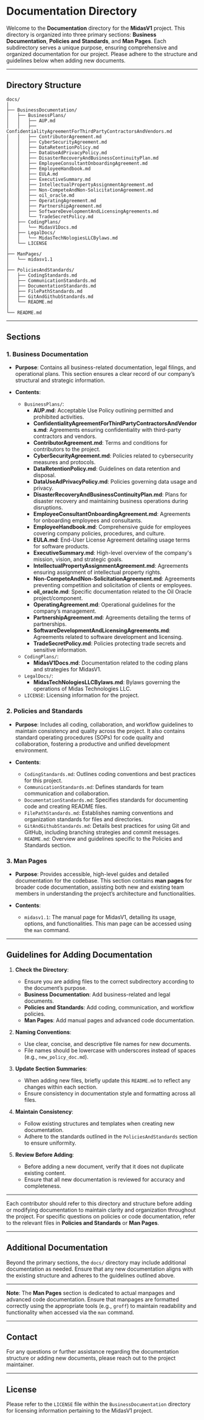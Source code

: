 # Documentation Directory

Welcome to the **Documentation** directory for the **MidasV1** project. This directory is organized into three primary sections: **Business Documentation**, **Policies and Standards**, and **Man Pages**. Each subdirectory serves a unique purpose, ensuring comprehensive and organized documentation for our project. Please adhere to the structure and guidelines below when adding new documents.

---

## Directory Structure

```
docs/
│
├── BusinessDocumentation/
│   ├── BusinessPlans/
│   │   ├── AUP.md
│   │   ├── ConfidentialityAgreementForThirdPartyContractorsAndVendors.md
│   │   ├── ContributorAgreement.md
│   │   ├── CyberSecurityAgreement.md
│   │   ├── DataRetentionPolicy.md
│   │   ├── DataUseAdPrivacyPolicy.md
│   │   ├── DisasterRecoveryAndBusinessContinuityPlan.md
│   │   ├── EmployeeConsultantOnboardingAgreement.md
│   │   ├── EmployeeHandbook.md
│   │   ├── EULA.md
│   │   ├── ExecutiveSummary.md
│   │   ├── IntellectualPropertyAssignmentAgreement.md
│   │   ├── Non-CompeteAndNon-SolicitationAgreement.md
│   │   ├── oil_oracle.md
│   │   ├── OperatingAgreement.md
│   │   ├── PartnershipAgreement.md
│   │   ├── SoftwareDevelopmentAndLicensingAgreements.md
│   │   └── TradeSecretPolicy.md
│   ├── CodingPlans/
│   │   └── MidasV1Docs.md
│   ├── LegalDocs/
│   │   └── MidasTechNologiesLLCBylaws.md
│   └── LICENSE
│
├── ManPages/
│   └── midasv1.1
│
├── PoliciesAndStandards/
│   ├── CodingStandards.md
│   ├── CommunicationStandards.md
│   ├── DocumentationStandards.md
│   ├── FilePathStandards.md
│   ├── GitAndGithubStandards.md
│   └── README.md
│
└── README.md
```

---

## Sections

### 1. Business Documentation

- **Purpose**: Contains all business-related documentation, legal filings, and operational plans. This section ensures a clear record of our company’s structural and strategic information.

- **Contents**:
  - `BusinessPlans/`:
    - **AUP.md**: Acceptable Use Policy outlining permitted and prohibited activities.
    - **ConfidentialityAgreementForThirdPartyContractorsAndVendors.md**: Agreements ensuring confidentiality with third-party contractors and vendors.
    - **ContributorAgreement.md**: Terms and conditions for contributors to the project.
    - **CyberSecurityAgreement.md**: Policies related to cybersecurity measures and protocols.
    - **DataRetentionPolicy.md**: Guidelines on data retention and disposal.
    - **DataUseAdPrivacyPolicy.md**: Policies governing data usage and privacy.
    - **DisasterRecoveryAndBusinessContinuityPlan.md**: Plans for disaster recovery and maintaining business operations during disruptions.
    - **EmployeeConsultantOnboardingAgreement.md**: Agreements for onboarding employees and consultants.
    - **EmployeeHandbook.md**: Comprehensive guide for employees covering company policies, procedures, and culture.
    - **EULA.md**: End-User License Agreement detailing usage terms for software products.
    - **ExecutiveSummary.md**: High-level overview of the company's mission, vision, and strategic goals.
    - **IntellectualPropertyAssignmentAgreement.md**: Agreements ensuring assignment of intellectual property rights.
    - **Non-CompeteAndNon-SolicitationAgreement.md**: Agreements preventing competition and solicitation of clients or employees.
    - **oil_oracle.md**: Specific documentation related to the Oil Oracle project/component.
    - **OperatingAgreement.md**: Operational guidelines for the company’s management.
    - **PartnershipAgreement.md**: Agreements detailing the terms of partnerships.
    - **SoftwareDevelopmentAndLicensingAgreements.md**: Agreements related to software development and licensing.
    - **TradeSecretPolicy.md**: Policies protecting trade secrets and sensitive information.
  - `CodingPlans/`:
    - **MidasV1Docs.md**: Documentation related to the coding plans and strategies for MidasV1.
  - `LegalDocs/`:
    - **MidasTechNologiesLLCBylaws.md**: Bylaws governing the operations of Midas Technologies LLC.
  - `LICENSE`: Licensing information for the project.

### 2. Policies and Standards

- **Purpose**: Includes all coding, collaboration, and workflow guidelines to maintain consistency and quality across the project. It also contains standard operating procedures (SOPs) for code quality and collaboration, fostering a productive and unified development environment.

- **Contents**:
  - `CodingStandards.md`: Outlines coding conventions and best practices for this project.
  - `CommunicationStandards.md`: Defines standards for team communication and collaboration.
  - `DocumentationStandards.md`: Specifies standards for documenting code and creating README files.
  - `FilePathStandards.md`: Establishes naming conventions and organization standards for files and directories.
  - `GitAndGithubStandards.md`: Details best practices for using Git and GitHub, including branching strategies and commit messages.
  - `README.md`: Overview and guidelines specific to the Policies and Standards section.

### 3. Man Pages

- **Purpose**: Provides accessible, high-level guides and detailed documentation for the codebase. This section contains **man pages** for broader code documentation, assisting both new and existing team members in understanding the project’s architecture and functionalities.

- **Contents**:
  - `midasv1.1`: The manual page for MidasV1, detailing its usage, options, and functionalities. This man page can be accessed using the `man` command.

---

## Guidelines for Adding Documentation

1. **Check the Directory**:
   - Ensure you are adding files to the correct subdirectory according to the document’s purpose.
   - **Business Documentation**: Add business-related and legal documents.
   - **Policies and Standards**: Add coding, communication, and workflow policies.
   - **Man Pages**: Add manual pages and advanced code documentation.

2. **Naming Conventions**:
   - Use clear, concise, and descriptive file names for new documents.
   - File names should be lowercase with underscores instead of spaces (e.g., `new_policy_doc.md`).

3. **Update Section Summaries**:
   - When adding new files, briefly update this `README.md` to reflect any changes within each section.
   - Ensure consistency in documentation style and formatting across all files.

4. **Maintain Consistency**:
   - Follow existing structures and templates when creating new documentation.
   - Adhere to the standards outlined in the `PoliciesAndStandards` section to ensure uniformity.

5. **Review Before Adding**:
   - Before adding a new document, verify that it does not duplicate existing content.
   - Ensure that all new documentation is reviewed for accuracy and completeness.

---

Each contributor should refer to this directory and structure before adding or modifying documentation to maintain clarity and organization throughout the project. For specific questions on policies or code documentation, refer to the relevant files in **Policies and Standards** or **Man Pages**.

---

## Additional Documentation

Beyond the primary sections, the `docs/` directory may include additional documentation as needed. Ensure that any new documentation aligns with the existing structure and adheres to the guidelines outlined above.

---

**Note**: The **Man Pages** section is dedicated to actual manpages and advanced code documentation. Ensure that manpages are formatted correctly using the appropriate tools (e.g., `groff`) to maintain readability and functionality when accessed via the `man` command.

---

## Contact

For any questions or further assistance regarding the documentation structure or adding new documents, please reach out to the project maintainer.

---

## License

Please refer to the `LICENSE` file within the `BusinessDocumentation` directory for licensing information pertaining to the MidasV1 project.
